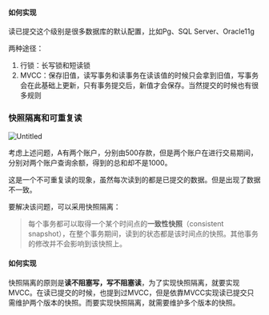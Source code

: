 #### 如何实现

读已提交这个级别是很多数据库的默认配置，比如Pg、SQL Server、Oracle11g

两种途径：

1. 行锁：长写锁和短读锁
2. MVCC：保存旧值，读写事务和读事务在读该值的时候只会拿到旧值，写事务会在此基础上更新，只有事务提交后，新值才会保存。当然提交的时候也有很多规则

### 快照隔离和可重复读

![Untitled](https://wtsclwq.oss-cn-beijing.aliyuncs.com/ch07-fig06.png)

考虑上述问题，A有两个账户，分别由500存款，但是两个账户在进行交易期间，分别对两个账户查询余额，得到的总和却不是1000。

这是一个不可重复读的现象，虽然每次读到的都是已提交的数据。但是出现了数据不一致。

要解决该问题，可以采用快照隔离：

> 每个事务都可以取得一个某个时间点的**一致性快照**（consistent snapshot），在整个事务期间，读到的状态都是该时间点的快照。其他事务的修改并不会影响到该快照上。

#### 如何实现

快照隔离的原则是**读不阻塞写，写不阻塞读**，为了实现快照隔离，就要实现MVCC。在读已提交的时候，也提到过MVCC，但是依靠MVCC实现读已提交只需维护两个版本的快照。而要实现快照隔离，就需要维护多个版本的快照。
